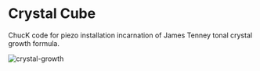 Crystal Cube
===========

ChucK code for piezo installation incarnation of James Tenney tonal crystal growth formula.

![crystal-growth](https://github.com/ericheep/heep-stack/blob/master/crystal-growth.jpg)
